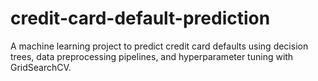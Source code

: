 # credit-card-default-prediction
A machine learning project to predict credit card defaults using decision trees, data preprocessing pipelines, and hyperparameter tuning with GridSearchCV.
